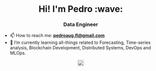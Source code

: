 <h1 align="center">Hi! I'm Pedro :wave:</h1>
<h3 align="center">Data Engineer</h3>
<!-- <p align="left"> <img src="https://komarev.com/ghpvc/?username=pedroafleite" alt="pedroafleite" /> </p> -->

- 📫 How to reach me: **pedroaug.fl@gmail.com**
- 🌱 I’m currently learning all-things related to Forecasting, Time-series analysis, Blockchain Development, Distributed Systems, DevOps and MLOps.
<p align="center">
<a href="http://linkedin.com/in/pafleite" target="blank"><img align="center" src="https://camo.githubusercontent.com/c8a9c5b414cd812ad6a97a46c29af67239ddaeae08c41724ff7d945fb4c047e5/68747470733a2f2f6564656e742e6769746875622e696f2f537570657254696e7949636f6e732f696d616765732f7376672f6c696e6b6564696e2e737667" alt="pafleite" height="20" width="20" /></a>
</p>
